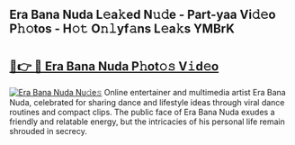 ## Era Bana Nuda L𝚎a𝚔ed N𝚞𝚍e - Part-yaa Vi𝚍𝚎o P𝚑𝚘tos - H𝚘𝚝 O𝚗𝚕yf𝚊ns L𝚎a𝚔s YMBrK

# <h2><a href="http://kf96ap.oniu.top/?m=Era+Bana+Nuda">🔗👉 🔴 Era Bana Nuda P𝚑ot𝚘𝚜 V𝚒d𝚎o</a></h2>

[![Era Bana Nuda Nu𝚍e𝚜](https://i.imgur.com/0qMVB7G.gif)](http://kf96ap.oniu.top/?m=Era+Bana+Nuda)
Online entertainer and multimedia artist Era Bana Nuda, celebrated for sharing dance and lifestyle ideas through viral dance routines and compact clips. The public face of Era Bana Nuda exudes a friendly and relatable energy, but the intricacies of his personal life remain shrouded in secrecy.  
